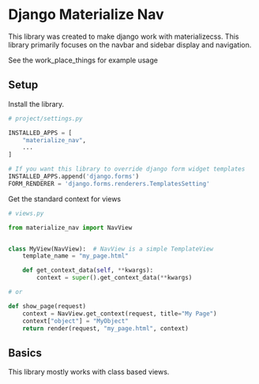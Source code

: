 # Django Materialize Nav
This library was created to make django work with materializecss. This library primarily focuses on the 
navbar and sidebar display and navigation.

See the work_place_things for example usage

## Setup
Install the library.


```python
# project/settings.py

INSTALLED_APPS = [
    "materialize_nav",
    ...
]

# If you want this library to override django form widget templates
INSTALLED_APPS.append('django.forms')
FORM_RENDERER = 'django.forms.renderers.TemplatesSetting'

```

Get the standard context for views
```python
# views.py

from materialize_nav import NavView


class MyView(NavView):  # NavView is a simple TemplateView
    template_name = "my_page.html"

    def get_context_data(self, **kwargs):
        context = super().get_context_data(**kwargs)

# or

def show_page(request)
    context = NavView.get_context(request, title="My Page")
    context["object"] = "MyObject"
    return render(request, "my_page.html", context)
```


## Basics
This library mostly works with class based views.
